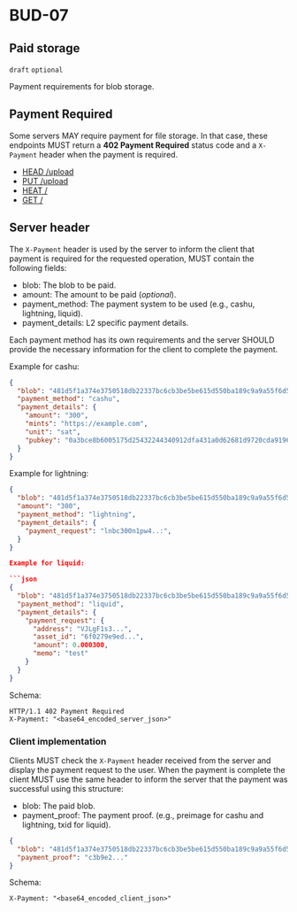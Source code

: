 BUD-07
======

Paid storage
---------------

`draft` `optional`

Payment requirements for blob storage.

## Payment Required

Some servers MAY require payment for file storage. In that case, these endpoints MUST return a **402 Payment Required** status code and a `X-Payment` header when the payment is required.

- [HEAD /upload](./01.md#head-sha256---has-blob)
- [PUT /upload](./02.md#put-upload---upload-blob)
- [HEAT /<sha256>](./01.md#head-sha256---has-blob)
- [GET /<sha256>](./01.md#get-sha256---get-blob)

## Server header

The `X-Payment` header is used by the server to inform the client that payment is required for the requested operation, MUST contain the following fields:

- blob: The blob to be paid.
- amount: The amount to be paid (*optional*).
- payment_method: The payment system to be used (e.g., cashu, lightning, liquid).
- payment_details: L2 specific payment details.

Each payment method has its own requirements and the server SHOULD provide the necessary information for the client to complete the payment.

Example for cashu:

```json
{
  "blob": "481d5f1a374e3750518db22337bc6cb3be5be615d550ba189c9a9a55f6d55644",
  "payment_method": "cashu",
  "payment_details": {
    "amount": "300",
    "mints": "https://example.com",
    "unit": "sat",
    "pubkey": "0a3bce8b6005175d25432244340912dfa431a0d62681d9720cda9196398d7222"
  }
}
```

Example for lightning:

```json
{
  "blob": "481d5f1a374e3750518db22337bc6cb3be5be615d550ba189c9a9a55f6d55644",
  "amount": "300",
  "payment_method": "lightning",
  "payment_details": {
    "payment_request": "lnbc300n1pw4..:",
  }
}

Example for liquid:

```json
{
  "blob": "481d5f1a374e3750518db22337bc6cb3be5be615d550ba189c9a9a55f6d55644",
  "payment_method": "liquid",
  "payment_details": {
    "payment_request": {
      "address": "VJLgF1s3...",
      "asset_id": "6f0279e9ed...",
      "amount": 0.000300,
      "memo": "test"
    }
  }
}
```

Schema:

```http
HTTP/1.1 402 Payment Required
X-Payment: "<base64_encoded_server_json>"
```

### Client implementation

Clients MUST check the `X-Payment` header received from the server and display the payment request to the user. When the payment is complete the client MUST use the same header to inform the server that the payment was successful using this structure:

- blob: The paid blob.
- payment_proof: The payment proof. (e.g., preimage for cashu and lightning, txid for liquid).

```json
{
  "blob": "481d5f1a374e3750518db22337bc6cb3be5be615d550ba189c9a9a55f6d55644",
  "payment_proof": "c3b9e2..."
}
```

Schema:
  
```http
X-Payment: "<base64_encoded_client_json>"
```
